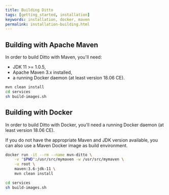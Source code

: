 ```yaml
---
title: Building Ditto
tags: [getting_started, installation]
keywords: installation, docker, maven
permalink: installation-building.html
---
```


## Building with Apache Maven

In order to build Ditto with Maven, you'll need:
* JDK 11 >= 1.0.5,
* Apache Maven 3.x installed,
* a running Docker daemon (at least version 18.06 CE).

```bash
mvn clean install
cd services
sh build-images.sh
```

## Building with Docker

In order to build Ditto with Docker, you'll need a running Docker daemon (at least version 18.06 CE).

If you do not have the appropriate Maven and JDK version available, you can also use a Maven Docker image as build 
environment.

```bash
docker run -it --rm --name mvn-ditto \
    -v "$PWD":/usr/src/mymaven -w /usr/src/mymaven \
    -u root \
    maven:3.6-jdk-11 \
    mvn clean install

cd services
sh build-images.sh
```

